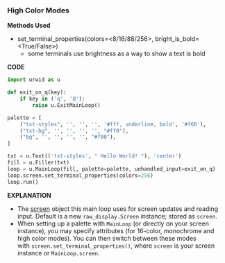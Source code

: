 ### High Color Modes

**Methods Used**
- set_terminal_properties(colors=<8/16/88/256>, bright_is_bold=<True/False>)
	- some terminals use brightness as a way to show a text is bold

**CODE**
```py
import urwid as u

def exit_on_q(key):
    if key in ('q', 'Q'):
        raise u.ExitMainLoop()

palette = [
    ("txt-styles", '', '', '', '#fff, underline, bold', '#f60'),
    ("txt-bg", '', '', '', '', "#ff0"),
    ("bg", '', '', '', '', "#f00"),
]

txt = u.Text(('txt-styles', " Hello World! "), 'center')
fill = u.Filler(txt)
loop = u.MainLoop(fill, palette=palette, unhandled_input=exit_on_q)
loop.screen.set_terminal_properties(colors=256)
loop.run()
```

**EXPLANATION**
- The [screen](https://urwid.org/manual/displayattributes.html) object this main loop uses for screen updates and reading input. Default is a new `raw_display.Screen` instance; stored as `screen`.
- When setting up a palette with `MainLoop` (or directly on your screen instance), you may specify attributes (for 16-color, monochrome and high color modes). You can then switch between these modes with `screen.set_terminal_properties()`, where `screen` is your screen instance or `MainLoop.screen`.